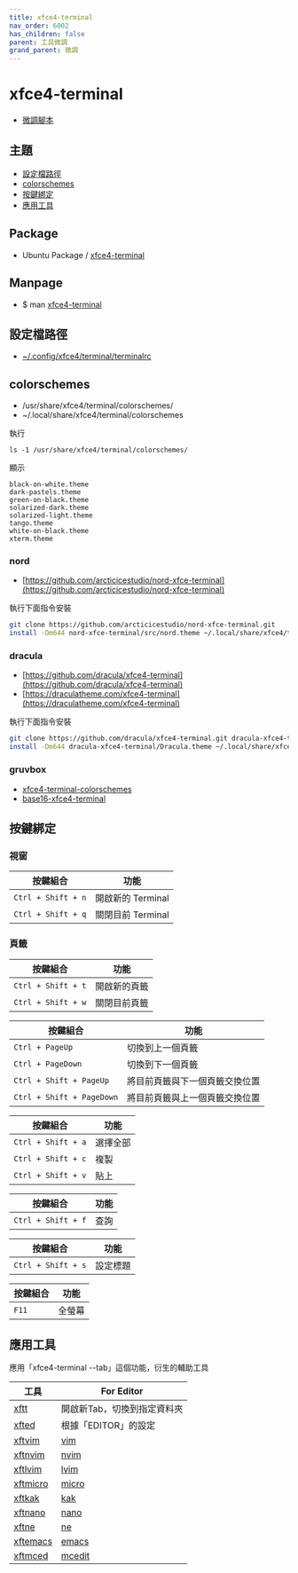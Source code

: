 ```yaml
---
title: xfce4-terminal
nav_order: 6002
has_children: false
parent: 工具微調
grand_parent: 微調
---
```



# xfce4-terminal

* [微調腳本](https://github.com/samwhelp/note-about-ubuntu/tree/gh-pages/_demo/adjustment/tool/xfce4-terminal)


## 主題

* [設定檔路徑](#設定檔路徑)
* [colorschemes](#colorschemes)
* [按鍵綁定](#按鍵綁定)
* [應用工具](#應用工具)


## Package

* Ubuntu Package / [xfce4-terminal](https://packages.ubuntu.com/jammy/xfce4-terminal)


## Manpage

* $ man [xfce4-terminal](http://manpages.ubuntu.com/manpages/jammy/en/man1/xfce4-terminal.1.html)


## 設定檔路徑

* [~/.config/xfce4/terminal/terminalrc](https://github.com/samwhelp/note-about-ubuntu/blob/gh-pages/_demo/adjustment/tool/xfce4-terminal/config/xfce4-terminal/terminalrc)


## colorschemes

* /usr/share/xfce4/terminal/colorschemes/
* ~/.local/share/xfce4/terminal/colorschemes


執行

```
ls -1 /usr/share/xfce4/terminal/colorschemes/
```

顯示

```
black-on-white.theme
dark-pastels.theme
green-on-black.theme
solarized-dark.theme
solarized-light.theme
tango.theme
white-on-black.theme
xterm.theme
```

### nord

* [https://github.com/arcticicestudio/nord-xfce-terminal](https://github.com/arcticicestudio/nord-xfce-terminal)

執行下面指令安裝

``` sh
git clone https://github.com/arcticicestudio/nord-xfce-terminal.git
install -Dm644 nord-xfce-terminal/src/nord.theme ~/.local/share/xfce4/terminal/colorschemes/nord.theme
```

### dracula

* [https://github.com/dracula/xfce4-terminal](https://github.com/dracula/xfce4-terminal)
* [https://draculatheme.com/xfce4-terminal](https://draculatheme.com/xfce4-terminal)

執行下面指令安裝

``` sh
git clone https://github.com/dracula/xfce4-terminal.git dracula-xfce4-terminal
install -Dm644 dracula-xfce4-terminal/Dracula.theme ~/.local/share/xfce4/terminal/colorschemes/Dracula.theme
```


### gruvbox

* [xfce4-terminal-colorschemes](https://github.com/vifo/xfce4-terminal-colorschemes)
* [base16-xfce4-terminal](https://github.com/afq984/base16-xfce4-terminal)


## 按鍵綁定

### 視窗

| 按鍵組合 | 功能 |
| --- | --- |
| `Ctrl + Shift + n` | 開啟新的 Terminal |
| `Ctrl + Shift + q` | 關閉目前 Terminal |

### 頁籤

| 按鍵組合 | 功能 |
| --- | --- |
| `Ctrl + Shift + t` | 開啟新的頁籤 |
| `Ctrl + Shift + w` | 關閉目前頁籤 |


| 按鍵組合 | 功能 |
| --- | --- |
| `Ctrl + PageUp` | 切換到上一個頁籤 |
| `Ctrl + PageDown` | 切換到下一個頁籤 |
| `Ctrl + Shift + PageUp` | 將目前頁籤與下一個頁籤交換位置 |
| `Ctrl + Shift + PageDown` | 將目前頁籤與上一個頁籤交換位置 |

| 按鍵組合 | 功能 |
| --- | --- |
| `Ctrl + Shift + a` | 選擇全部 |
| `Ctrl + Shift + c` | 複製 |
| `Ctrl + Shift + v` | 貼上 |

| 按鍵組合 | 功能 |
| --- | --- |
| `Ctrl + Shift + f` | 查詢 |

| 按鍵組合 | 功能 |
| --- | --- |
| `Ctrl + Shift + s` | 設定標題 |

| 按鍵組合 | 功能 |
| --- | --- |
| `F11` | 全螢幕 |


## 應用工具

應用「xfce4-terminal --tab」這個功能，衍生的輔助工具

| 工具 | For Editor |
| --- | --- |
| [xftt](https://samwhelp.github.io/tool-xfteditor/read/project/xfteditor/xftt) | 開啟新Tab，切換到指定資料夾 |
| [xfted](https://samwhelp.github.io/tool-xfteditor/read/project/xfteditor/xfted) | 根據「EDITOR」的設定 |
| [xftvim](https://samwhelp.github.io/tool-xfteditor/read/project/xfteditor/xftvim) | [vim](https://www.vim.org/) |
| [xftnvim](https://samwhelp.github.io/tool-xfteditor/read/project/xfteditor/xftnvim) | [nvim](https://neovim.io/) |
| [xftlvim](https://samwhelp.github.io/tool-xfteditor/read/project/xfteditor/xftlvim) | [lvim](https://github.com/ChristianChiarulli/LunarVim) |
| [xftmicro](https://samwhelp.github.io/tool-xfteditor/read/project/xfteditor/xftmicro) | [micro](https://micro-editor.github.io/) |
| [xftkak](https://samwhelp.github.io/tool-xfteditor/read/project/xfteditor/xftkak) | [kak](https://kakoune.org/) |
| [xftnano](https://samwhelp.github.io/tool-xfteditor/read/project/xfteditor/xftnano) | [nano](https://www.nano-editor.org/) |
| [xftne](https://samwhelp.github.io/tool-xfteditor/read/project/xfteditor/xftne) | [ne](http://ne.di.unimi.it/) |
| [xftemacs](https://samwhelp.github.io/tool-xfteditor/read/project/xfteditor/xftemacs) | [emacs](https://www.gnu.org/software/emacs/) |
| [xftmced](https://samwhelp.github.io/tool-xfteditor/read/project/xfteditor/xftmced) | [mcedit](https://midnight-commander.org/) |
